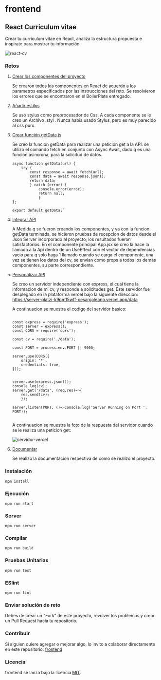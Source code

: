 # frontend

## React Curriculum vitae

Crear tu curriculum vitae en React, analiza la estructura propuesta e inspirate para mostrar tu información.

![react-cv](https://res.cloudinary.com/dvbadp1mn/image/upload/v1677915206/Profile/cv_xsde4n.png)

### Retos
1. [Crear los componentes del proyecto](https://github.com/platzimaster/frontend/issues/1)

    Se crearon todos los componentes en React de acuerdo a los parametros especificados por las instrucciones del reto. Se resolvieron los errores que se encontraron en el BoilerPlate entregado.

2. [Añadir estilos](https://github.com/platzimaster/frontend/issues/2)

    Se usó stylus como preprocesador de Css, A cada componente se le creo un Archivo .styl .
    Nunca habia usado Stylus, pero es muy parecido al css puro.

3. [Crear función getData.js](https://github.com/platzimaster/frontend/issues/3)
    
    Se creo la funcion getData para realizar una peticion get a la API. se utilizo el comando fetch en conjunto con Async Await, dado q es una funcion asincrona, para la solicitud de datos.

    ```
    async function getData(url) {
        try {
            const response = await fetch(url);
            const data = await response.json();
            return data;
            } catch (error) {
                console.error(error);
                return null;
                }
    };

    export default getData;`
    ```


4. [Integrar API](https://github.com/platzimaster/frontend/issues/4)
    
    A Medida q se fueron creando los componentes, y ya con la funcion getData terminada, se hicieron pruebas de recepcion de datos desde el Json Server incorporado al proyecto, los resultados fueron satisfactorios.
    En el componente principal App.jsx se creo la hace la llamada a la Api dentro de un UseEffect con el vector de dependencias vacio para q solo haga 1 llamado cuando se carga el componente, una vez se tienen los datos del cv, se envian como props a todos los demas componentes, su parte correspondiente.


5. [Personalizar API](https://github.com/platzimaster/frontend/issues/5)

    Se creo un servidor independiente con express, el cual tiene la informacion de mi cv, y responde a solicitudes get. Este servidor fue desplegado en la plataforma vercel bajo la siguiente direccion:
    https://server-platzi-k9pm15wff-cesargaleano.vercel.app/data

    A continuacion se muestra el codigo del servidor basico:

    ```
    
    const express = require('express');
    const server = express();
    const CORS = require('cors');

    const cv = require('./data');

    const PORT = process.env.PORT || 9000;

    server.use(CORS({
        origin: '*',
        credentials: true,
    }));


    server.use(express.json());
    console.log(cv);
    server.get('/data', (req,res)=>{
        res.send(cv);
        });

    server.listen(PORT, ()=>console.log('Server Running on Port ', PORT));


    ```

    A continuacion se muestra la foto de la respuesta del servidor cuando se le realiza una peticion get:
    
     
     ![servidor-vercel](https://res.cloudinary.com/dvbadp1mn/image/upload/v1677916926/Profile/servidor_figqfo.png)

6. [Documentar](https://github.com/platzimaster/frontend/issues/6)

    Se realizo la documentacion respectiva de como se realizo el proyecto.

### Instalación
```
npm install
```

### Ejecución
```
npm run start
```

### Server
```
npm run server
```

### Compilar
```
npm run build
```

### Pruebas Unitarias
```
npm run test
```

### ESlint
```
npm run lint
```

### Enviar solución de reto
Debes de crear un "Fork" de este proyecto, revolver los problemas y crear un Pull Request hacia tu repositorio.

### Contribuir
Si alguien quiere agregar o mejorar algo, lo invito a colaborar directamente en este repositorio: [frontend](https://github.com/platzimaster/frontend/)

### Licencia
frontend se lanza bajo la licencia [MIT](https://opensource.org/licenses/MIT).
